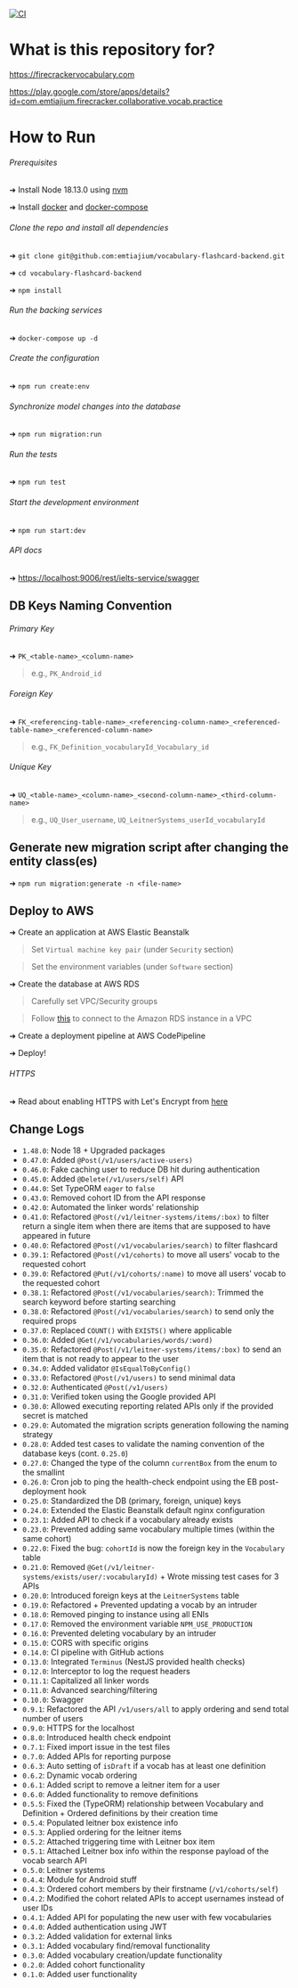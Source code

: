 [![CI](https://github.com/emtiajium/vocabulary-flashcard-backend/actions/workflows/ci.yml/badge.svg)](https://github.com/emtiajium/vocabulary-flashcard-backend/actions/workflows/ci.yml)

# What is this repository for?

<https://firecrackervocabulary.com>

<https://play.google.com/store/apps/details?id=com.emtiajium.firecracker.collaborative.vocab.practice>

# How to Run

###### Prerequisites

➜ Install Node 18.13.0 using [nvm](https://github.com/nvm-sh/nvm)

➜ Install [docker](https://docs.docker.com/get-docker/) and [docker-compose](https://docs.docker.com/compose/install/)

###### Clone the repo and install all dependencies

➜ `git clone git@github.com:emtiajium/vocabulary-flashcard-backend.git`

➜ `cd vocabulary-flashcard-backend`

➜ `npm install`

###### Run the backing services

➜ `docker-compose up -d`

###### Create the configuration

➜ `npm run create:env`

###### Synchronize model changes into the database

➜ `npm run migration:run`

###### Run the tests

➜ `npm run test`

###### Start the development environment

➜ `npm run start:dev`

###### API docs

➜ <https://localhost:9006/rest/ielts-service/swagger>

## DB Keys Naming Convention

###### Primary Key

➜ `PK_<table-name>_<column-name>`

> e.g., `PK_Android_id`

###### Foreign Key

➜ `FK_<referencing-table-name>_<referencing-column-name>_<referenced-table-name>_<referenced-column-name>`

> e.g., `FK_Definition_vocabularyId_Vocabulary_id`

###### Unique Key

➜ `UQ_<table-name>_<column-name>_<second-column-name>_<third-column-name>`

> e.g., `UQ_User_username`, `UQ_LeitnerSystems_userId_vocabularyId`

## Generate new migration script after changing the entity class(es)

➜ `npm run migration:generate -n <file-name>`

## Deploy to AWS

➜ Create an application at AWS Elastic Beanstalk

> Set `Virtual machine key pair` (under `Security` section)

> Set the environment variables (under `Software` section)

➜ Create the database at AWS RDS

> Carefully set VPC/Security groups

> Follow [this](https://docs.aws.amazon.com/elasticbeanstalk/latest/dg/rds-external-defaultvpc.html) to connect to the
> Amazon RDS instance in a VPC

➜ Create a deployment pipeline at AWS CodePipeline

➜ Deploy!

###### HTTPS

➜ Read about enabling HTTPS with Let's Encrypt from [here](./https-with-lets-encrypt.md)

## Change Logs

-   `1.48.0`: Node 18 + Upgraded packages
-   `0.47.0`: Added `@Post(/v1/users/active-users)`
-   `0.46.0`: Fake caching user to reduce DB hit during authentication
-   `0.45.0`: Added `@Delete(/v1/users/self)` API
-   `0.44.0`: Set TypeORM `eager` to `false`
-   `0.43.0`: Removed cohort ID from the API response
-   `0.42.0`: Automated the linker words' relationship
-   `0.41.0`: Refactored `@Post(/v1/leitner-systems/items/:box)` to filter return a single item when there are items that are supposed to have appeared in future
-   `0.40.0`: Refactored `@Post(/v1/vocabularies/search)` to filter flashcard
-   `0.39.1`: Refactored `@Post(/v1/cohorts)` to move all users' vocab to the requested cohort
-   `0.39.0`: Refactored `@Put(/v1/cohorts/:name)` to move all users' vocab to the requested cohort
-   `0.38.1`: Refactored `@Post(/v1/vocabularies/search)`: Trimmed the search keyword before starting searching
-   `0.38.0`: Refactored `@Post(/v1/vocabularies/search)` to send only the required props
-   `0.37.0`: Replaced `COUNT()` with `EXISTS()` where applicable
-   `0.36.0`: Added `@Get(/v1/vocabularies/words/:word)`
-   `0.35.0`: Refactored `@Post(/v1/leitner-systems/items/:box)` to send an item that is not ready to appear to the user
-   `0.34.0`: Added validator `@IsEqualToByConfig()`
-   `0.33.0`: Refactored `@Post(/v1/users)` to send minimal data
-   `0.32.0`: Authenticated `@Post(/v1/users)`
-   `0.31.0`: Verified token using the Google provided API
-   `0.30.0`: Allowed executing reporting related APIs only if the provided secret is matched
-   `0.29.0`: Automated the migration scripts generation following the naming strategy
-   `0.28.0`: Added test cases to validate the naming convention of the database keys (cont. `0.25.0`)
-   `0.27.0`: Changed the type of the column `currentBox` from the enum to the smallint
-   `0.26.0`: Cron job to ping the health-check endpoint using the EB post-deployment hook
-   `0.25.0`: Standardized the DB (primary, foreign, unique) keys
-   `0.24.0`: Extended the Elastic Beanstalk default nginx configuration
-   `0.23.1`: Added API to check if a vocabulary already exists
-   `0.23.0`: Prevented adding same vocabulary multiple times (within the same cohort)
-   `0.22.0`: Fixed the bug: `cohortId` is now the foreign key in the `Vocabulary` table
-   `0.21.0`: Removed `@Get(/v1/leitner-systems/exists/user/:vocabularyId)` + Wrote missing test cases for 3 APIs
-   `0.20.0`: Introduced foreign keys at the `LeitnerSystems` table
-   `0.19.0`: Refactored + Prevented updating a vocab by an intruder
-   `0.18.0`: Removed pinging to instance using all ENIs
-   `0.17.0`: Removed the environment variable `NPM_USE_PRODUCTION`
-   `0.16.0`: Prevented deleting vocabulary by an intruder
-   `0.15.0`: CORS with specific origins
-   `0.14.0`: CI pipeline with GitHub actions
-   `0.13.0`: Integrated `Terminus` (NestJS provided health checks)
-   `0.12.0`: Interceptor to log the request headers
-   `0.11.1`: Capitalized all linker words
-   `0.11.0`: Advanced searching/filtering
-   `0.10.0`: Swagger
-   `0.9.1`: Refactored the API `/v1/users/all` to apply ordering and send total number of users
-   `0.9.0`: HTTPS for the localhost
-   `0.8.0`: Introduced health check endpoint
-   `0.7.1`: Fixed import issue in the test files
-   `0.7.0`: Added APIs for reporting purpose
-   `0.6.3`: Auto setting of `isDraft` if a vocab has at least one definition
-   `0.6.2`: Dynamic vocab ordering
-   `0.6.1`: Added script to remove a leitner item for a user
-   `0.6.0`: Added functionality to remove definitions
-   `0.5.5`: Fixed the (TypeORM) relationship between Vocabulary and Definition + Ordered definitions by their creation
    time
-   `0.5.4`: Populated leitner box existence info
-   `0.5.3`: Applied ordering for the leitner items
-   `0.5.2`: Attached triggering time with Leitner box item
-   `0.5.1`: Attached Leitner box info within the response payload of the vocab search API
-   `0.5.0`: Leitner systems
-   `0.4.4`: Module for Android stuff
-   `0.4.3`: Ordered cohort members by their firstname (`/v1/cohorts/self`)
-   `0.4.2`: Modified the cohort related APIs to accept usernames instead of user IDs
-   `0.4.1`: Added API for populating the new user with few vocabularies
-   `0.4.0`: Added authentication using JWT
-   `0.3.2`: Added validation for external links
-   `0.3.1`: Added vocabulary find/removal functionality
-   `0.3.0`: Added vocabulary creation/update functionality
-   `0.2.0`: Added cohort functionality
-   `0.1.0`: Added user functionality
